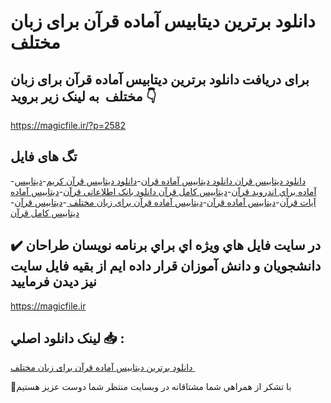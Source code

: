 # دانلود برترین دیتابیس آماده قرآن برای زبان مختلف 

## برای دریافت دانلود برترین دیتابیس آماده قرآن برای زبان مختلف  به لینک زیر بروید 👇

https://magicfile.ir/?p=2582

## تگ های فایل

-[دانلود ديتابيس قران دانلود ديتابيس آماده قران](https://magicfile.ir/product/%d8%a8%d8%b1%d8%aa%d8%b1%db%8c%d9%86-%d8%af%db%8c%d8%aa%d8%a7%d8%a8%db%8c%d8%b3-%d8%a2%d9%85%d8%a7%d8%af%d9%87-%d9%82%d8%b1%d8%a2%d9%86-%d8%a8%d8%b1%d8%a7%db%8c-%d8%b2%d8%a8%d8%a7%d9%86-%d9%85%d8%ae%d8%aa%d9%84%d9%81/)-[دانلود دیتابیس قرآن کریم](https://magicfile.ir/product/%d8%a8%d8%b1%d8%aa%d8%b1%db%8c%d9%86-%d8%af%db%8c%d8%aa%d8%a7%d8%a8%db%8c%d8%b3-%d8%a2%d9%85%d8%a7%d8%af%d9%87-%d9%82%d8%b1%d8%a2%d9%86-%d8%a8%d8%b1%d8%a7%db%8c-%d8%b2%d8%a8%d8%a7%d9%86-%d9%85%d8%ae%d8%aa%d9%84%d9%81/)-[ديتابيس آماده براي اندرويد قرآن](https://magicfile.ir/product/%d8%a8%d8%b1%d8%aa%d8%b1%db%8c%d9%86-%d8%af%db%8c%d8%aa%d8%a7%d8%a8%db%8c%d8%b3-%d8%a2%d9%85%d8%a7%d8%af%d9%87-%d9%82%d8%b1%d8%a2%d9%86-%d8%a8%d8%b1%d8%a7%db%8c-%d8%b2%d8%a8%d8%a7%d9%86-%d9%85%d8%ae%d8%aa%d9%84%d9%81/)-[ديتابيس کامل قرآن دانلود بانک اطلاعاتی قرآن](https://magicfile.ir/product/%d8%a8%d8%b1%d8%aa%d8%b1%db%8c%d9%86-%d8%af%db%8c%d8%aa%d8%a7%d8%a8%db%8c%d8%b3-%d8%a2%d9%85%d8%a7%d8%af%d9%87-%d9%82%d8%b1%d8%a2%d9%86-%d8%a8%d8%b1%d8%a7%db%8c-%d8%b2%d8%a8%d8%a7%d9%86-%d9%85%d8%ae%d8%aa%d9%84%d9%81/)-[دیتابیس آماده آیات قرآن](https://magicfile.ir/product/%d8%a8%d8%b1%d8%aa%d8%b1%db%8c%d9%86-%d8%af%db%8c%d8%aa%d8%a7%d8%a8%db%8c%d8%b3-%d8%a2%d9%85%d8%a7%d8%af%d9%87-%d9%82%d8%b1%d8%a2%d9%86-%d8%a8%d8%b1%d8%a7%db%8c-%d8%b2%d8%a8%d8%a7%d9%86-%d9%85%d8%ae%d8%aa%d9%84%d9%81/)-[دیتابیس آماده قرآن](https://magicfile.ir/product/%d8%a8%d8%b1%d8%aa%d8%b1%db%8c%d9%86-%d8%af%db%8c%d8%aa%d8%a7%d8%a8%db%8c%d8%b3-%d8%a2%d9%85%d8%a7%d8%af%d9%87-%d9%82%d8%b1%d8%a2%d9%86-%d8%a8%d8%b1%d8%a7%db%8c-%d8%b2%d8%a8%d8%a7%d9%86-%d9%85%d8%ae%d8%aa%d9%84%d9%81/)-[دیتابیس آماده قرآن برای زبان مختلف ](https://magicfile.ir/product/%d8%a8%d8%b1%d8%aa%d8%b1%db%8c%d9%86-%d8%af%db%8c%d8%aa%d8%a7%d8%a8%db%8c%d8%b3-%d8%a2%d9%85%d8%a7%d8%af%d9%87-%d9%82%d8%b1%d8%a2%d9%86-%d8%a8%d8%b1%d8%a7%db%8c-%d8%b2%d8%a8%d8%a7%d9%86-%d9%85%d8%ae%d8%aa%d9%84%d9%81/)-[دیتابیس قرآن](https://magicfile.ir/product/%d8%a8%d8%b1%d8%aa%d8%b1%db%8c%d9%86-%d8%af%db%8c%d8%aa%d8%a7%d8%a8%db%8c%d8%b3-%d8%a2%d9%85%d8%a7%d8%af%d9%87-%d9%82%d8%b1%d8%a2%d9%86-%d8%a8%d8%b1%d8%a7%db%8c-%d8%b2%d8%a8%d8%a7%d9%86-%d9%85%d8%ae%d8%aa%d9%84%d9%81/)-[دیتابیس کامل قرآن](https://magicfile.ir/product/%d8%a8%d8%b1%d8%aa%d8%b1%db%8c%d9%86-%d8%af%db%8c%d8%aa%d8%a7%d8%a8%db%8c%d8%b3-%d8%a2%d9%85%d8%a7%d8%af%d9%87-%d9%82%d8%b1%d8%a2%d9%86-%d8%a8%d8%b1%d8%a7%db%8c-%d8%b2%d8%a8%d8%a7%d9%86-%d9%85%d8%ae%d8%aa%d9%84%d9%81/)

## ✔️ در سايت فايل هاي ويژه اي براي برنامه نويسان طراحان دانشجويان و دانش آموزان قرار داده ايم از بقيه فايل سايت نيز ديدن فرماييد

https://magicfile.ir


## لينک دانلود اصلي 📥 :

[دانلود برترین دیتابیس آماده قرآن برای زبان مختلف ](https://magicfile.ir/product/%d8%a8%d8%b1%d8%aa%d8%b1%db%8c%d9%86-%d8%af%db%8c%d8%aa%d8%a7%d8%a8%db%8c%d8%b3-%d8%a2%d9%85%d8%a7%d8%af%d9%87-%d9%82%d8%b1%d8%a2%d9%86-%d8%a8%d8%b1%d8%a7%db%8c-%d8%b2%d8%a8%d8%a7%d9%86-%d9%85%d8%ae%d8%aa%d9%84%d9%81/) 


🙏با تشکر از همراهي شما مشتاقانه در وبسایت منتظر شما دوست عزیز هستیم

